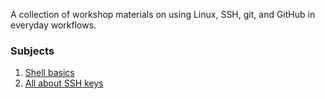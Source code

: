 A collection of workshop materials on using Linux, SSH, git, and GitHub in everyday workflows.

### Subjects

1. [Shell basics](sessions/shell.md)
2. [All about SSH keys](sessions/keys.md)


